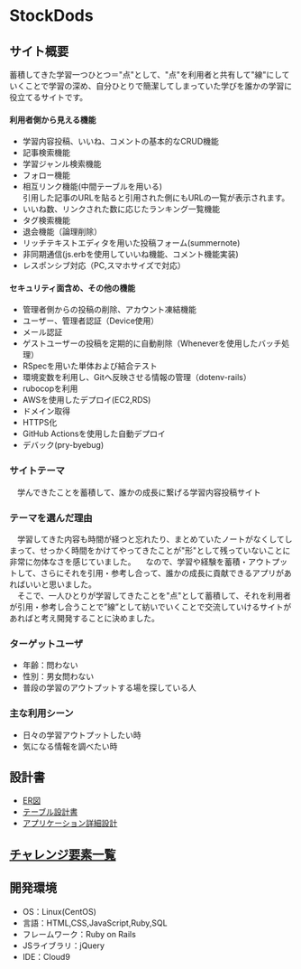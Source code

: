 # StockDods

## サイト概要
蓄積してきた学習一つひとつ＝"点"として、"点"を利用者と共有して"線"にしていくことで学習の深め、自分ひとりで簡潔してしまっていた学びを誰かの学習に役立てるサイトです。

#### 利用者側から見える機能

- 学習内容投稿、いいね、コメントの基本的なCRUD機能
- 記事検索機能
- 学習ジャンル検索機能
- フォロー機能
- 相互リンク機能(中間テーブルを用いる)  <br> 
  引用した記事のURLを貼ると引用された側にもURLの一覧が表示されます。
- いいね数、リンクされた数に応じたランキング一覧機能
- タグ検索機能　
- 退会機能（論理削除）
- リッチテキストエディタを用いた投稿フォーム(summernote)
- 非同期通信(js.erbを使用していいね機能、コメント機能実装)
- レスポンシブ対応（PC,スマホサイズで対応）

#### セキュリティ面含め、その他の機能

- 管理者側からの投稿の削除、アカウント凍結機能
- ユーザー、管理者認証（Device使用）
- メール認証
- ゲストユーザーの投稿を定期的に自動削除（Wheneverを使用したバッチ処理）
- RSpecを用いた単体および結合テスト
- 環境変数を利用し、Gitへ反映させる情報の管理（dotenv-rails）
- rubocopを利用
- AWSを使用したデプロイ(EC2,RDS)
- ドメイン取得
- HTTPS化
- GitHub Actionsを使用した自動デプロイ
- デバック(pry-byebug)

### サイトテーマ
　学んできたことを蓄積して、誰かの成長に繋げる学習内容投稿サイト

### テーマを選んだ理由
　学習してきた内容も時間が経つと忘れたり、まとめていたノートがなくしてしまって、せっかく時間をかけてやってきたことが"形"として残っていないことに非常に勿体なさを感じていました。
　なので、学習や経験を蓄積・アウトプットして、さらにそれを引用・参考し合って、誰かの成長に貢献できるアプリがあればいいと思いました。<br> 
　そこで、一人ひとりが学習してきたことを"点"として蓄積して、それを利用者が引用・参考し合うことで”線”として紡いでいくことで交流していけるサイトがあればと考え開発することに決めました。
　

### ターゲットユーザ
- 年齢：問わない
- 性別：男女問わない
- 普段の学習のアウトプットする場を探している人

### 主な利用シーン
- 日々の学習アウトプットしたい時
- 気になる情報を調べたい時


## 設計書
- [ER図](https://app.diagrams.net/#G1lqGCPIpoZtL1XC4eYdmog-ejCv86asTs)
- [テーブル設計書](https://docs.google.com/spreadsheets/d/1rvcGUG_UeqFkNMgmC0l_rzzV_QBOKMKKpHx19gXYyLA/edit#gid=1240478325)
- [アプリケーション詳細設計](https://docs.google.com/spreadsheets/d/1Me5UXp0drpDdBsKSQn2rEVvOQ0U5hxwxxstVq9rLdkI/edit#gid=2133469642)

## [チャレンジ要素一覧](https://docs.google.com/spreadsheets/d/1oKQga6FtqoK-wivMC0YBypGm8VT52MBMIYnnaxDT0Cc/edit#gid=2012246441)

## 開発環境
- OS：Linux(CentOS)
- 言語：HTML,CSS,JavaScript,Ruby,SQL
- フレームワーク：Ruby on Rails
- JSライブラリ：jQuery
- IDE：Cloud9



